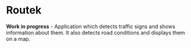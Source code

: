 # Routek
**Work in progress** - Application which detects traffic signs and shows information about them. It also detects road conditions and displays them on a map.
